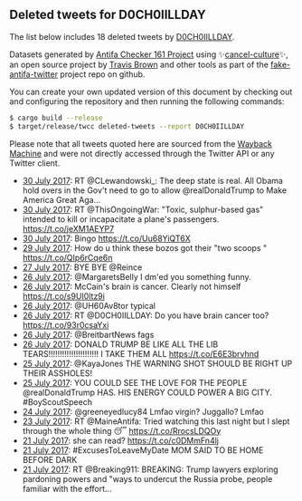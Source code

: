 ## Deleted tweets for D0CH0IILLDAY

The list below includes 18 deleted tweets by
[D0CH0IILLDAY](https://twitter.com/D0CH0IILLDAY).



Datasets generated by [Antifa Checker 161 Project](https://twitter.com/antifacheck161) using ✨[cancel-culture](https://github.com/travisbrown/cancel-culture)✨, an open source project by 
[Travis Brown](https://twitter.com/travisbrown) and other tools as part of the 
[fake-antifa-twitter](https://github.com/antifacheck161/fake-antifa-twitter) project repo on github.

You can create your own updated version of this document by checking out and configuring the
repository and then running the following commands:

```bash
$ cargo build --release
$ target/release/twcc deleted-tweets --report D0CH0IILLDAY
```

Please note that all tweets quoted here are sourced from the
[Wayback Machine](https://web.archive.org) and were not directly accessed through the Twitter API or
any Twitter client.

* [30 July 2017](https://web.archive.org/web/20170730235431/https://twitter.com/D0CH0IILLDAY/status/891809261713588225): RT @CLewandowski_: The deep state is real. All Obama hold overs in the Gov't need to go to allow @realDonaldTrump to Make America Great Aga… <!--891809261713588225-->
* [30 July 2017](https://web.archive.org/web/20170730160400/https://twitter.com/D0CH0IILLDAY/status/891690852325752832): RT @ThisOngoingWar: "Toxic, sulphur-based gas" intended to kill or incapacitate a plane's passengers. https://t.co/jeXM1AEYP7 <!--891690852325752832-->
* [30 July 2017](https://web.archive.org/web/20170730014653/https://twitter.com/D0CH0IILLDAY/status/891475151853846528): Bingo https://t.co/Uu68YiQT6X <!--891475151853846528-->
* [29 July 2017](https://web.archive.org/web/20170729011817/https://twitter.com/D0CH0IILLDAY/status/891105566541721600): How do u think these bozos got their "two scoops " https://t.co/QIp6rCqe6n <!--891105566541721600-->
* [27 July 2017](https://web.archive.org/web/20170727132038/https://twitter.com/D0CH0IILLDAY/status/890562576156954624): BYE BYE @Reince <!--890562576156954624-->
* [26 July 2017](https://web.archive.org/web/20170726223643/https://twitter.com/D0CH0IILLDAY/status/890340131227529217): @MargaretsBelly I dm'ed you something funny. <!--890340131227529217-->
* [26 July 2017](https://web.archive.org/web/20170726174507/https://twitter.com/D0CH0IILLDAY/status/890266747684651014): McCain's brain is cancer. Clearly not himself https://t.co/s9UI0ltz9i <!--890266747684651014-->
* [26 July 2017](https://web.archive.org/web/20170726150713/https://twitter.com/D0CH0IILLDAY/status/890227010844450816): @UH60Av8tor typical <!--890227010844450816-->
* [26 July 2017](https://web.archive.org/web/20170726145844/https://twitter.com/D0CH0IILLDAY/status/890224875947917312): RT @D0CH0IILLDAY: Do you have brain cancer too? https://t.co/93r0csaYxi <!--890224875947917312-->
* [26 July 2017](https://web.archive.org/web/20170726140211/https://twitter.com/D0CH0IILLDAY/status/890210644695408640): @BreitbartNews fags <!--890210644695408640-->
* [26 July 2017](https://web.archive.org/web/20170726134918/https://twitter.com/D0CH0IILLDAY/status/890207402498420736): DONALD TRUMP BE LIKE ALL THE LIB TEARS!!!!!!!!!!!!!!!!!!!!!! I TAKE THEM ALL https://t.co/E6E3brvhnd <!--890207402498420736-->
* [25 July 2017](https://web.archive.org/web/20170725140246/https://twitter.com/D0CH0IILLDAY/status/889848403630460929): @KayaJones THE WARNING SHOT SHOULD BE RIGHT UP THEIR ASSHOLES! <!--889848403630460929-->
* [25 July 2017](https://web.archive.org/web/20170725121849/https://twitter.com/D0CH0IILLDAY/status/889822243727052801): YOU COULD SEE THE LOVE FOR THE PEOPLE @realDonaldTrump  HAS. HIS ENERGY COULD POWER A BIG CITY.  #BoyScoutSpeech <!--889822243727052801-->
* [24 July 2017](https://web.archive.org/web/20170724182222/https://twitter.com/D0CH0IILLDAY/status/889551346222977024): @greeneyedlucy84 Lmfao virgin? Juggallo? Lmfao <!--889551346222977024-->
* [23 July 2017](https://web.archive.org/web/20170723220953/https://twitter.com/D0CH0IILLDAY/status/889246214809681924): RT @MaineAntifa: Tried watching this last night but I slept through the whole thing 😴 https://t.co/RrocsLDQOy <!--889246214809681924-->
* [21 July 2017](https://web.archive.org/web/20170721171657/https://twitter.com/D0CH0IILLDAY/status/888447719982944258): she can read? https://t.co/c0DMmFn4lj <!--888447719982944258-->
* [21 July 2017](https://web.archive.org/web/20170721123124/https://twitter.com/D0CH0IILLDAY/status/888375858976653312): #ExcusesToLeaveMyDate MOM SAID TO BE HOME BEFORE DARK <!--888375858976653312-->
* [21 July 2017](https://web.archive.org/web/20170721013610/https://twitter.com/D0CH0IILLDAY/status/888210964105113600): RT @Breaking911: BREAKING: Trump lawyers exploring pardoning powers and "ways to undercut the Russia probe, people familiar with the effort… <!--888210964105113600-->

